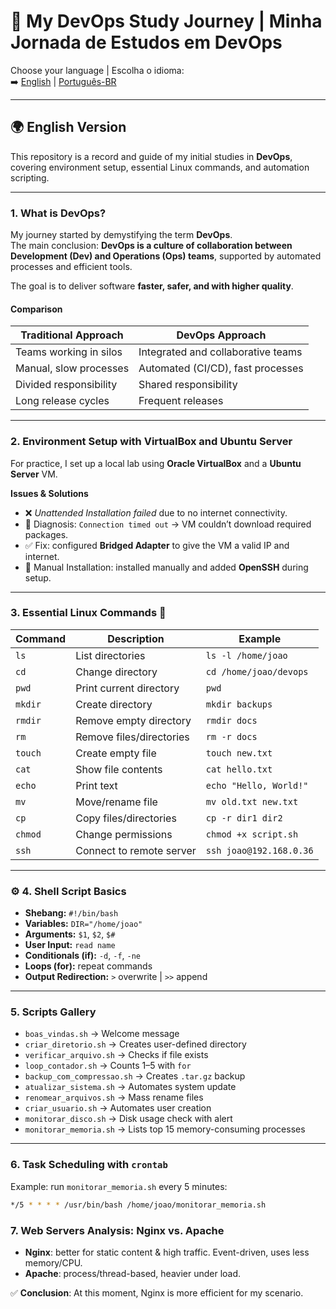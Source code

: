 # 📘 My DevOps Study Journey | Minha Jornada de Estudos em DevOps

Choose your language | Escolha o idioma:  
➡️ [English](README.md) | [Português-BR](README.pt.br)

---

## 🌍 English Version

This repository is a record and guide of my initial studies in **DevOps**, covering environment setup, essential Linux commands, and automation scripting.

---

### 1. What is DevOps?

My journey started by demystifying the term **DevOps**.  
The main conclusion: **DevOps is a culture of collaboration between Development (Dev) and Operations (Ops) teams**, supported by automated processes and efficient tools.  

The goal is to deliver software **faster, safer, and with higher quality**.

#### Comparison

| Traditional Approach | DevOps Approach |
|-----------------------|-----------------|
| Teams working in silos | Integrated and collaborative teams |
| Manual, slow processes | Automated (CI/CD), fast processes |
| Divided responsibility | Shared responsibility |
| Long release cycles | Frequent releases |

---

### 2. Environment Setup with VirtualBox and Ubuntu Server

For practice, I set up a local lab using **Oracle VirtualBox** and a **Ubuntu Server** VM.  

**Issues & Solutions**  
- ❌ *Unattended Installation failed* due to no internet connectivity.  
- 🔎 Diagnosis: `Connection timed out` → VM couldn’t download required packages.  
- ✅ Fix: configured **Bridged Adapter** to give the VM a valid IP and internet.  
- 🔧 Manual Installation: installed manually and added **OpenSSH** during setup.

---

### 3. Essential Linux Commands 🐧

| Command | Description | Example |
|---------|-------------|---------|
| `ls` | List directories | `ls -l /home/joao` |
| `cd` | Change directory | `cd /home/joao/devops` |
| `pwd` | Print current directory | `pwd` |
| `mkdir` | Create directory | `mkdir backups` |
| `rmdir` | Remove empty directory | `rmdir docs` |
| `rm` | Remove files/directories | `rm -r docs` |
| `touch` | Create empty file | `touch new.txt` |
| `cat` | Show file contents | `cat hello.txt` |
| `echo` | Print text | `echo "Hello, World!"` |
| `mv` | Move/rename file | `mv old.txt new.txt` |
| `cp` | Copy files/directories | `cp -r dir1 dir2` |
| `chmod` | Change permissions | `chmod +x script.sh` |
| `ssh` | Connect to remote server | `ssh joao@192.168.0.36` |

---

### ⚙️ 4. Shell Script Basics

- **Shebang:** `#!/bin/bash`  
- **Variables:** `DIR="/home/joao"`  
- **Arguments:** `$1`, `$2`, `$#`  
- **User Input:** `read name`  
- **Conditionals (if):** `-d`, `-f`, `-ne`  
- **Loops (for):** repeat commands  
- **Output Redirection:** `>` overwrite | `>>` append  

---

### 5. Scripts Gallery

- `boas_vindas.sh` → Welcome message  
- `criar_diretorio.sh` → Creates user-defined directory  
- `verificar_arquivo.sh` → Checks if file exists  
- `loop_contador.sh` → Counts 1–5 with `for`  
- `backup_com_compressao.sh` → Creates `.tar.gz` backup  
- `atualizar_sistema.sh` → Automates system update  
- `renomear_arquivos.sh` → Mass rename files  
- `criar_usuario.sh` → Automates user creation  
- `monitorar_disco.sh` → Disk usage check with alert  
- `monitorar_memoria.sh` → Lists top 15 memory-consuming processes  

---

### 6. Task Scheduling with `crontab`

Example: run `monitorar_memoria.sh` every 5 minutes:  

```bash
*/5 * * * * /usr/bin/bash /home/joao/monitorar_memoria.sh
```

### 7. Web Servers Analysis: Nginx vs. Apache

- **Nginx**: better for static content & high traffic. Event-driven, uses less memory/CPU.
- **Apache**: process/thread-based, heavier under load.

✅ **Conclusion**: At this moment, Nginx is more efficient for my scenario.
